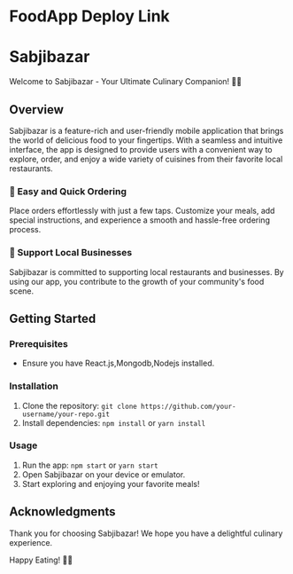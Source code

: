 # FoodApp Deploy Link
# Sabjibazar

Welcome to Sabjibazar - Your Ultimate Culinary Companion! 🍔🚀

## Overview

Sabjibazar is a feature-rich and user-friendly mobile application that brings the world of delicious food to your fingertips. With a seamless and intuitive interface, the app is designed to provide users with a convenient way to explore, order, and enjoy a wide variety of cuisines from their favorite local restaurants.

### 📱 Easy and Quick Ordering

Place orders effortlessly with just a few taps. Customize your meals, add special instructions, and experience a smooth and hassle-free ordering process.


### 🤝 Support Local Businesses

Sabjibazar is committed to supporting local restaurants and businesses. By using our app, you contribute to the growth of your community's food scene.


## Getting Started

### Prerequisites

- Ensure you have React.js,Mongodb,Nodejs installed.

### Installation

1. Clone the repository: `git clone https://github.com/your-username/your-repo.git`
2. Install dependencies: `npm install` or `yarn install`

### Usage

1. Run the app: `npm start` or `yarn start`
2. Open Sabjibazar on your device or emulator.
3. Start exploring and enjoying your favorite meals!

## Acknowledgments

Thank you for choosing Sabjibazar! We hope you have a delightful culinary experience.

Happy Eating! 🍕🍰




 
